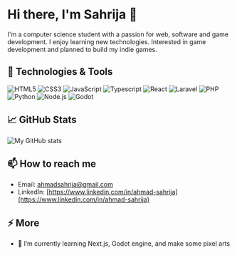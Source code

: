 # Hi there, I'm Sahrija 👋

I'm a computer science student with a passion for web, software and game development. I enjoy learning new technologies. Interested in game development and planned to build my indie games.

## 🔧 Technologies & Tools
![HTML5](https://img.shields.io/badge/HTML5-E34F26?logo=html5&logoColor=fff&style=flat-square)
![CSS3](https://img.shields.io/badge/CSS3-1572B6?logo=css3&logoColor=fff&style=flat-square)
![JavaScript](https://img.shields.io/badge/JavaScript-F7DF1E?logo=javascript&logoColor=000&style=flat-square)
![Typescript](https://img.shields.io/badge/Typescript-3178C6?logo=typescript&logoColor=fff&style=flat-square)
![React](https://img.shields.io/badge/React-61DAFB?logo=react&logoColor=000&style=flat-square)
![Laravel](https://img.shields.io/badge/Laravel-FF2D20?logo=laravel&logoColor=fff&style=flat-square)
![PHP](https://img.shields.io/badge/PHP-777BB4?logo=php&logoColor=fff&style=flat-square)
![Python](https://img.shields.io/badge/Python-3776AB?logo=python&logoColor=fff&style=flat-square)
![Node.js](https://img.shields.io/badge/Node.js-339933?logo=node.js&logoColor=fff&style=flat-square)
![Godot](https://img.shields.io/badge/Godot%20Engine-478CBF?logo=godotengine&logoColor=fff&style=flat-square)



## 📈 GitHub Stats
![My GitHub stats](https://github-readme-stats.vercel.app/api?username=sahrija&show_icons=true&hide_border=true&theme=transparent)


## 📫 How to reach me
- Email: ahmadsahrija@gmail.com
- LinkedIn: [https://www.linkedin.com/in/ahmad-sahrija](https://www.linkedin.com/in/ahmad-sahrija)


## ⚡ More
- 🌱 I’m currently learning Next.js, Godot engine, and make some pixel arts
